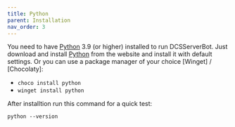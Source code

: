 ```yaml
---
title: Python
parent: Installation
nav_order: 3
---
```


You need to have [Python] 3.9 (or higher) installed to run DCSServerBot.
Just download and install [Python] from the website and install it with default settings.
Or you can use a package manager of your choice [Winget] / [Chocolaty]:
- `choco install python`
- `winget install python`

After installtion run this command for a quick test:

```python --version```

[Python]: https://www.python.org/
